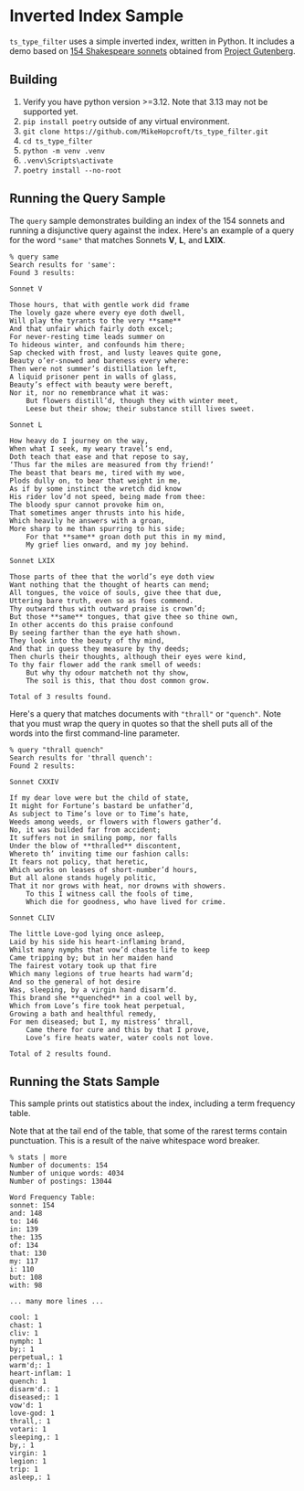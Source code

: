 # Inverted Index Sample

`ts_type_filter` uses a simple inverted index, written in Python.
It includes a demo based on [154 Shakespeare sonnets](https://en.wikipedia.org/wiki/Shakespeare%27s_sonnets) obtained from [Project Gutenberg](https://www.gutenberg.org/ebooks/1041).

## Building

1. Verify you have python version >=3.12. Note that 3.13 may not be supported yet.
1. `pip install poetry` outside of any virtual environment.
2. `git clone https://github.com/MikeHopcroft/ts_type_filter.git`
3. `cd ts_type_filter`
4. `python -m venv .venv`
5. `.venv\Scripts\activate`
6. `poetry install --no-root`

## Running the Query Sample

The `query` sample demonstrates building an index of the 154 sonnets
and running a disjunctive query against the index. Here's an example of
a query for the word `"same"` that matches Sonnets **V**, **L**, and **LXIX**.

~~~
% query same
Search results for 'same':
Found 3 results:

Sonnet V

Those hours, that with gentle work did frame
The lovely gaze where every eye doth dwell,
Will play the tyrants to the very **same**
And that unfair which fairly doth excel;
For never-resting time leads summer on
To hideous winter, and confounds him there;
Sap checked with frost, and lusty leaves quite gone,
Beauty o’er-snowed and bareness every where:
Then were not summer’s distillation left,
A liquid prisoner pent in walls of glass,
Beauty’s effect with beauty were bereft,
Nor it, nor no remembrance what it was:
    But flowers distill’d, though they with winter meet,
    Leese but their show; their substance still lives sweet.

Sonnet L

How heavy do I journey on the way,
When what I seek, my weary travel’s end,
Doth teach that ease and that repose to say,
‘Thus far the miles are measured from thy friend!’
The beast that bears me, tired with my woe,
Plods dully on, to bear that weight in me,
As if by some instinct the wretch did know
His rider lov’d not speed, being made from thee:
The bloody spur cannot provoke him on,
That sometimes anger thrusts into his hide,
Which heavily he answers with a groan,
More sharp to me than spurring to his side;
    For that **same** groan doth put this in my mind,
    My grief lies onward, and my joy behind.

Sonnet LXIX

Those parts of thee that the world’s eye doth view
Want nothing that the thought of hearts can mend;
All tongues, the voice of souls, give thee that due,
Uttering bare truth, even so as foes commend.
Thy outward thus with outward praise is crown’d;
But those **same** tongues, that give thee so thine own,
In other accents do this praise confound
By seeing farther than the eye hath shown.
They look into the beauty of thy mind,
And that in guess they measure by thy deeds;
Then churls their thoughts, although their eyes were kind,
To thy fair flower add the rank smell of weeds:
    But why thy odour matcheth not thy show,
    The soil is this, that thou dost common grow.

Total of 3 results found.
~~~

Here's a query that matches documents with `"thrall"` or `"quench"`. Note that you must wrap the query in quotes so that the shell puts all of the words into the first command-line parameter.

~~~
% query "thrall quench"
Search results for 'thrall quench':
Found 2 results:

Sonnet CXXIV

If my dear love were but the child of state,
It might for Fortune’s bastard be unfather’d,
As subject to Time’s love or to Time’s hate,
Weeds among weeds, or flowers with flowers gather’d.
No, it was builded far from accident;
It suffers not in smiling pomp, nor falls
Under the blow of **thralled** discontent,
Whereto th’ inviting time our fashion calls:
It fears not policy, that heretic,
Which works on leases of short-number’d hours,
But all alone stands hugely politic,
That it nor grows with heat, nor drowns with showers.
    To this I witness call the fools of time,
    Which die for goodness, who have lived for crime.

Sonnet CLIV

The little Love-god lying once asleep,
Laid by his side his heart-inflaming brand,
Whilst many nymphs that vow’d chaste life to keep
Came tripping by; but in her maiden hand
The fairest votary took up that fire
Which many legions of true hearts had warm’d;
And so the general of hot desire
Was, sleeping, by a virgin hand disarm’d.
This brand she **quenched** in a cool well by,
Which from Love’s fire took heat perpetual,
Growing a bath and healthful remedy,
For men diseased; but I, my mistress’ thrall,
    Came there for cure and this by that I prove,
    Love’s fire heats water, water cools not love.

Total of 2 results found.
~~~

## Running the Stats Sample

This sample prints out statistics about the index, including a term frequency table.

Note that at the tail end of the table, that some of the rarest terms contain punctuation. This is a result of the naive
whitespace word breaker.

~~~
% stats | more
Number of documents: 154
Number of unique words: 4034
Number of postings: 13044

Word Frequency Table:
sonnet: 154
and: 148
to: 146
in: 139
the: 135
of: 134
that: 130
my: 117
i: 110
but: 108
with: 98

... many more lines ...

cool: 1
chast: 1
cliv: 1
nymph: 1
by;: 1
perpetual,: 1
warm'd;: 1
heart-inflam: 1
quench: 1
disarm'd.: 1
diseased;: 1
vow'd: 1
love-god: 1
thrall,: 1
votari: 1
sleeping,: 1
by,: 1
virgin: 1
legion: 1
trip: 1
asleep,: 1
~~~
